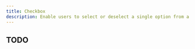 ```yaml
---
title: Checkbox
description: Enable users to select or deselect a single option from a set of choices
---
```


## TODO
